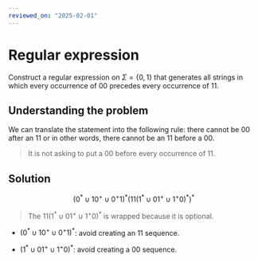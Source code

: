 ```yaml
---
reviewed_on: "2025-02-01"
---
```


# Regular expression

Construct a regular expression on $\Sigma = \{0,1\}$ that generates all strings in which every occurrence of $00$ precedes every occurrence of $11$.

## Understanding the problem

We can translate the statement into the following rule: there cannot be $00$ after an $11$ or in other words, there cannot be an $11$ before a $00$.

> It is not asking to put a $00$ before every occurrence of $11$.

## Solution

$$
(0^* \cup 10^+ \cup 0^+1)^* (11 (1^* \cup 01^+ \cup 1^+0)^*)^*
$$

> The $11 (1^* \cup 01^+ \cup 1^+0)^*$ is wrapped because it is optional.

- $(0^* \cup 10^+ \cup 0^+1)^*$: avoid creating an $11$ sequence.

- $(1^* \cup 01^+ \cup 1^+0)^*$: avoid creating a $00$ sequence.
